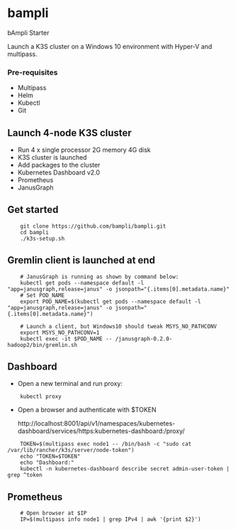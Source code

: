 # bampli
bAmpli Starter 

Launch a K3S cluster on a Windows 10 environment with Hyper-V and multipass.

### Pre-requisites

- Multipass
- Helm
- Kubectl
- Git

## Launch 4-node K3S cluster

- Run 4 x single processor 2G memory 4G disk
- K3S cluster is launched
- Add packages to the cluster
- Kubernetes Dashboard v2.0
- Prometheus
- JanusGraph

## Get started

```console
    git clone https://github.com/bampli/bampli.git
    cd bampli
    ./k3s-setup.sh
```

## Gremlin client is launched at end

```console
    # JanusGraph is running as shown by command below:
    kubectl get pods --namespace default -l "app=janusgraph,release=janus" -o jsonpath="{.items[0].metadata.name}"
    # Set POD_NAME
    export POD_NAME=$(kubectl get pods --namespace default -l "app=janusgraph,release=janus" -o jsonpath="{.items[0].metadata.name}")

    # Launch a client, but Windows10 should tweak MSYS_NO_PATHCONV
    export MSYS_NO_PATHCONV=1
    kubectl exec -it $POD_NAME -- /janusgraph-0.2.0-hadoop2/bin/gremlin.sh
```

## Dashboard

- Open a new terminal and run proxy:

```console
    kubectl proxy
```

- Open a browser and authenticate with $TOKEN

    http://localhost:8001/api/v1/namespaces/kubernetes-dashboard/services/https:kubernetes-dashboard:/proxy/

```console  
    TOKEN=$(multipass exec node1 -- /bin/bash -c "sudo cat /var/lib/rancher/k3s/server/node-token")
    echo "TOKEN=$TOKEN"
    echo "Dashboard:"
    kubectl -n kubernetes-dashboard describe secret admin-user-token | grep ^token
```

## Prometheus

```console
    # Open browser at $IP
    IP=$(multipass info node1 | grep IPv4 | awk '{print $2}')
```